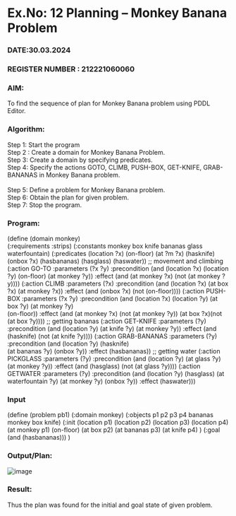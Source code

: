 # Ex.No: 12  Planning –  Monkey Banana Problem
### DATE:30.03.2024                                                                       
### REGISTER NUMBER : 212221060060
### AIM: 
To find the sequence of plan for Monkey Banana problem using PDDL Editor.
###  Algorithm:
Step 1:  Start the program <br> 
Step 2 : Create a domain for Monkey Banana Problem. <br> 
Step 3:  Create a domain by specifying predicates. <br> 
Step 4: Specify the actions GOTO, CLIMB, PUSH-BOX, GET-KNIFE, GRAB-BANANAS in Monkey Banana problem.<br>  
Step 5:   Define a problem for Monkey Banana problem.<br> 
Step 6:  Obtain the plan for given problem.<br> 
Step 7: Stop the program.<br> 
### Program:

(define (domain monkey)         
(:requirements :strips) 
(:constants monkey box knife bananas glass waterfountain) 
(:predicates (location ?x) 
(on-floor) 
(at ?m ?x) 
(hasknife) 
(onbox ?x) 
(hasbananas) 
(hasglass) 
(haswater)) 
;; movement and climbing 
(:action GO-TO 
:parameters (?x ?y) 
:precondition (and (location ?x) (location ?y) (on-floor) (at monkey ?y)) 
:effect (and (at monkey ?x) (not (at monkey ?y)))) 
(:action CLIMB 
:parameters (?x) 
:precondition (and (location ?x) (at box ?x) (at monkey ?x)) 
:effect (and (onbox ?x) (not (on-floor)))) 
(:action PUSH-BOX 
:parameters (?x ?y) 
:precondition (and (location ?x) (location ?y) (at box ?y) (at monkey ?y)  
(on-floor)) 
:effect (and (at monkey ?x) (not (at monkey ?y)) 
(at box ?x)(not (at box ?y)))) 
;; getting bananas 
(:action GET-KNIFE 
:parameters (?y) 
:precondition (and (location ?y) (at knife ?y) (at monkey ?y)) 
:effect (and (hasknife) (not (at knife ?y)))) 
(:action GRAB-BANANAS 
:parameters (?y) 
:precondition (and (location ?y) (hasknife)  
(at bananas ?y) (onbox ?y)) 
:effect (hasbananas)) 
;; getting water 
(:action PICKGLASS 
:parameters (?y) 
:precondition (and (location ?y) (at glass ?y) (at monkey ?y)) 
:effect (and (hasglass) (not (at glass ?y)))) 
(:action GETWATER 
:parameters (?y) 
:precondition (and (location ?y) (hasglass) 
(at waterfountain ?y) 
(at monkey ?y) 
(onbox ?y)) 
:effect (haswater)))

### Input 

(define (problem pb1) 
(:domain monkey) 
(:objects p1 p2 p3 p4 bananas monkey box knife) 
(:init (location p1) 
(location p2) 
(location p3) 
(location p4) 
(at monkey p1) 
(on-floor) 
(at box p2) 
(at bananas p3) 
(at knife p4) 
) 
(:goal (and (hasbananas))) 
)

### Output/Plan:
![image](https://github.com/YugendarM/AI_Lab_2023-24/assets/119681539/428cc543-1a26-4045-acc5-6d22cd242e89)




### Result:
Thus the plan was found for the initial and goal state of given problem.
